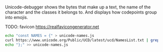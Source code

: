 Unicode-debugger shows the bytes that make up a text, the name of the character and
the classes it belongs to. And displays how codepoints group into emojis.

TODO: favicon https://realfavicongenerator.net

``` sh
echo "const NAMES = {" > unicode-names.js
curl https://www.unicode.org/Public/UCD/latest/ucd/NamesList.txt | grep ^[0-9] | awk -F'\t' '{print "0x"$1":","\""$2"\","}' >> unicode-names.js
echo "};" >> unicode-names.js
```

